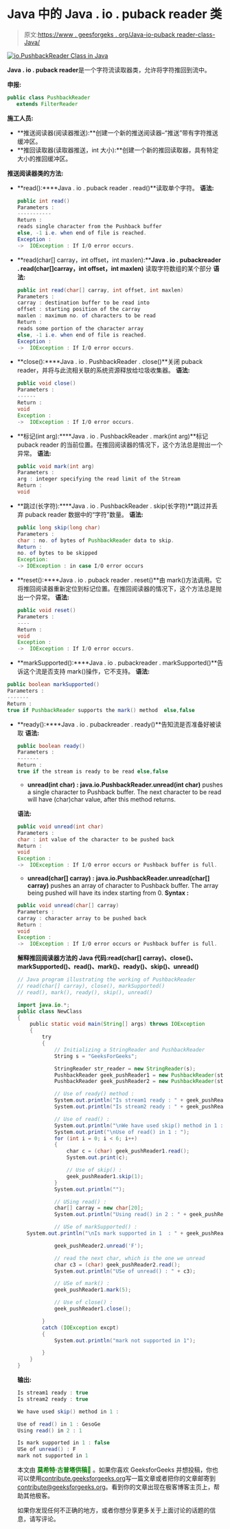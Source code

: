 # Java 中的 Java . io . puback reader 类

> 原文:[https://www . geesforgeks . org/Java-io-puback reader-class-Java/](https://www.geeksforgeeks.org/java-io-pushbackreader-class-java/)

[![io.PushbackReader Class in Java](img/d8795b3ff0aac783549b342fe88a7e28.png)](https://media.geeksforgeeks.org/wp-content/uploads/io.PushbackReader-Class-in-Java.jpg)

**Java . io . puback reader**是一个字符流读取器类，允许将字符推回到流中。

**申报:**

```java
public class PushbackReader
   extends FilterReader
```

**施工人员:**

*   **推送阅读器(阅读器推送):**创建一个新的推送阅读器–“推送”带有字符推送缓冲区。
*   **推回读取器(读取器推送，int 大小):**创建一个新的推回读取器，具有特定大小的推回缓冲区。

**推送阅读器类的方法:**

*   **read():****Java . io . puback reader . read()**读取单个字符。
    **语法:**

    ```java
    public int read()
    Parameters :
    -----------
    Return : 
    reads single character from the Pushback buffer 
    else, -1 i.e. when end of file is reached.
    Exception :
    ->  IOException : If I/O error occurs.
    ```

*   **read(char[] carray，int offset，int maxlen):****Java . io . pubackreader . read(char[]carray，int offset，int maxlen)** 读取字符数组的某个部分
    **语法:**

    ```java
    public int read(char[] carray, int offset, int maxlen)
    Parameters :
    carray : destination buffer to be read into
    offset : starting position of the carray
    maxlen : maximum no. of characters to be read
    Return : 
    reads some portion of the character array
    else, -1 i.e. when end of file is reached.
    Exception :
    ->  IOException : If I/O error occurs.
    ```

*   **close():****Java . io . PushbackReader . close()**关闭 puback reader，并将与此流相关联的系统资源释放给垃圾收集器。
    **语法:**

    ```java
    public void close()
    Parameters :
    ------
    Return : 
    void
    Exception :
    ->  IOException : If I/O error occurs.
    ```

*   **标记(int arg):****Java . io . PushbackReader . mark(int arg)**标记 puback reader 的当前位置。在推回阅读器的情况下，这个方法总是抛出一个异常。
    **语法:**

    ```java
    public void mark(int arg)
    Parameters :
    arg : integer specifying the read limit of the Stream
    Return : 
    void
    ```

*   **跳过(长字符):****Java . io . PushbackReader . skip(长字符)**跳过并丢弃 puback reader 数据中的“字符”数量。
    **语法:**

    ```java
    public long skip(long char)
    Parameters : 
    char : no. of bytes of PushbackReader data to skip.
    Return : 
    no. of bytes to be skipped
    Exception: 
    -> IOException : in case I/O error occurs
    ```

*   **reset():****Java . io . puback reader . reset()**由 mark()方法调用。它将推回阅读器重新定位到标记位置。在推回阅读器的情况下，这个方法总是抛出一个异常。
    **语法:**

    ```java
    public void reset()
    Parameters :
    ----
    Return : 
    void
    Exception :
    ->  IOException : If I/O error occurs.

    ```

*   **markSupported():****Java . io . pubackreader . markSupported()**告诉这个流是否支持 mark()操作，它不支持。
    **语法:**

```java
public boolean markSupported()
Parameters :
-------
Return : 
true if PushbackReader supports the mark() method  else,false
```

*   **ready():****Java . io . pubackreader . ready()**告知流是否准备好被读取
    **语法:**

    ```java
    public boolean ready()
    Parameters :
    -------
    Return : 
    true if the stream is ready to be read else,false
    ```

    *   **unread(int char) :** **java.io.PushbackReader.unread(int char)** pushes a single character to Pushback buffer. The next character to be read will have (char)char value, after this method returns.

    **语法:**

    ```java
    public void unread(int char)
    Parameters :
    char : int value of the character to be pushed back
    Return : 
    void
    Exception :
    ->  IOException : If I/O error occurs or Pushback buffer is full.

    ```

    *   **unread(char[] carray) :** **java.io.PushbackReader.unread(char[] carray)** pushes an array of character to Pushback buffer. The array being pushed will have its index starting from 0.
    **Syntax :**

    ```java
    public void unread(char[] carray)
    Parameters :
    carray : character array to be pushed back
    Return : 
    void
    Exception :
    ->  IOException : If I/O error occurs or Pushback buffer is full.

    ```

    **解释推回阅读器方法的 Java 代码:read(char[] carray)、close()、markSupported()、read()、mark()、ready()、skip()、unread()**

    ```java
    // Java program illustrating the working of PushbackReader
    // read(char[] carray), close(), markSupported()
    // read(), mark(), ready(), skip(), unread()

    import java.io.*;
    public class NewClass
    {
        public static void main(String[] args) throws IOException
        {
            try
            {
                // Initializing a StringReader and PushbackReader
                String s = "GeeksForGeeks";

                StringReader str_reader = new StringReader(s);
                PushbackReader geek_pushReader1 = new PushbackReader(str_reader);
                PushbackReader geek_pushReader2 = new PushbackReader(str_reader);

                // Use of ready() method :
                System.out.println("Is stream1 ready : " + geek_pushReader1.ready());
                System.out.println("Is stream2 ready : " + geek_pushReader2.ready());

                // Use of read() :
                System.out.println("\nWe have used skip() method in 1 : ");
                System.out.print("\nUse of read() in 1 : ");
                for (int i = 0; i < 6; i++)
                {
                    char c = (char) geek_pushReader1.read();
                    System.out.print(c);

                    // Use of skip() :
                    geek_pushReader1.skip(1);
                }
                System.out.println("");

                // USing read() :
                char[] carray = new char[20];
                System.out.println("Using read() in 2 : " + geek_pushReader2.read(carray));

                // USe of markSupported() :
       System.out.println("\nIs mark supported in 1  : " + geek_pushReader1.markSupported());

                geek_pushReader2.unread('F');

                // read the next char, which is the one we unread
                char c3 = (char) geek_pushReader2.read();
                System.out.println("USe of unread() : " + c3);

                // USe of mark() :
                geek_pushReader1.mark(5);

                // Use of close() :
                geek_pushReader1.close();

            }
            catch (IOException excpt)
            {
                System.out.println("mark not supported in 1");

            }
        }
    }
    ```

    **输出:**

    ```java
    Is stream1 ready : true
    Is stream2 ready : true

    We have used skip() method in 1 : 

    Use of read() in 1 : GesoGe
    Using read() in 2 : 1

    Is mark supported in 1 : false
    USe of unread() : F
    mark not supported in 1
    ```

    本文由 <font color="green">**莫希特·古普塔供稿🙂**</font> 。如果你喜欢 GeeksforGeeks 并想投稿，你也可以使用[contribute.geeksforgeeks.org](http://www.contribute.geeksforgeeks.org)写一篇文章或者把你的文章邮寄到 contribute@geeksforgeeks.org。看到你的文章出现在极客博客主页上，帮助其他极客。

    如果你发现任何不正确的地方，或者你想分享更多关于上面讨论的话题的信息，请写评论。